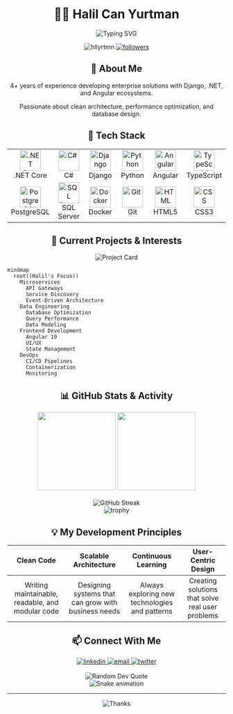 # <div align="center">👨‍💻 Halil Can Yurtman</div>

<div align="center">
  <img src="https://readme-typing-svg.herokuapp.com?font=Fira+Code&size=25&duration=3000&pause=1000&color=DD0031&center=true&vCenter=true&width=435&lines=Full+Stack+Developer;Backend+Specialist;Database+Enthusiast;Code+Craftsman" alt="Typing SVG" />
</div>

<p align="center">
  <img src="https://komarev.com/ghpvc/?username=hllyrtmn&label=Profile%20views&color=0e75b6&style=flat" alt="hllyrtmn" />
  <a href="https://github.com/hllyrtmn?tab=followers">
    <img src="https://img.shields.io/github/followers/hllyrtmn?style=social" alt="followers" />
  </a>
</p>

## <div align="center">🌟 About Me</div>

<div align="center">
  <p>4+ years of experience developing enterprise solutions with Django, .NET, and Angular ecosystems.</p>
  <p>Passionate about clean architecture, performance optimization, and database design.</p>
</div>

## <div align="center">💼 Tech Stack</div>

<table align="center">
  <tr>
    <td align="center" width="96">
      <img src="https://cdn.jsdelivr.net/gh/devicons/devicon/icons/dotnetcore/dotnetcore-original.svg" width="48" height="48" alt=".NET Core" />
      <br />.NET Core
    </td>
    <td align="center" width="96">
      <img src="https://cdn.jsdelivr.net/gh/devicons/devicon/icons/csharp/csharp-original.svg" width="48" height="48" alt="C#" />
      <br />C#
    </td>
    <td align="center" width="96">
      <img src="https://cdn.jsdelivr.net/gh/devicons/devicon/icons/django/django-plain.svg" width="48" height="48" alt="Django" />
      <br />Django
    </td>
    <td align="center" width="96">
      <img src="https://cdn.jsdelivr.net/gh/devicons/devicon/icons/python/python-original.svg" width="48" height="48" alt="Python" />
      <br />Python
    </td>
    <td align="center" width="96">
      <img src="https://cdn.jsdelivr.net/gh/devicons/devicon/icons/angularjs/angularjs-original.svg" width="48" height="48" alt="Angular" />
      <br />Angular
    </td>
    <td align="center" width="96">
      <img src="https://cdn.jsdelivr.net/gh/devicons/devicon/icons/typescript/typescript-original.svg" width="48" height="48" alt="TypeScript" />
      <br />TypeScript
    </td>
  </tr>
  <tr>
    <td align="center" width="96">
      <img src="https://cdn.jsdelivr.net/gh/devicons/devicon/icons/postgresql/postgresql-original.svg" width="48" height="48" alt="PostgreSQL" />
      <br />PostgreSQL
    </td>
    <td align="center" width="96">
      <img src="https://cdn.jsdelivr.net/gh/devicons/devicon/icons/microsoftsqlserver/microsoftsqlserver-plain.svg" width="48" height="48" alt="SQL Server" />
      <br />SQL Server
    </td>
    <td align="center" width="96">
      <img src="https://cdn.jsdelivr.net/gh/devicons/devicon/icons/docker/docker-original.svg" width="48" height="48" alt="Docker" />
      <br />Docker
    </td>
    <td align="center" width="96">
      <img src="https://cdn.jsdelivr.net/gh/devicons/devicon/icons/git/git-original.svg" width="48" height="48" alt="Git" />
      <br />Git
    </td>
    <td align="center" width="96">
      <img src="https://cdn.jsdelivr.net/gh/devicons/devicon/icons/html5/html5-original.svg" width="48" height="48" alt="HTML" />
      <br />HTML5
    </td>
    <td align="center" width="96">
      <img src="https://cdn.jsdelivr.net/gh/devicons/devicon/icons/css3/css3-original.svg" width="48" height="48" alt="CSS" />
      <br />CSS3
    </td>
  </tr>
</table>

## <div align="center">🚀 Current Projects & Interests</div>

<div align="center">
  <img src="https://github-readme-stats.vercel.app/api/pin/?username=hllyrtmn&repo=my-awesome-project&theme=radical" alt="Project Card" />
</div>

```mermaid
mindmap
  root((Halil's Focus))
    Microservices
      API Gateways
      Service Discovery
      Event-Driven Architecture
    Data Engineering
      Database Optimization
      Query Performance
      Data Modeling
    Frontend Development
      Angular 19
      UI/UX
      State Management
    DevOps
      CI/CD Pipelines
      Containerization
      Monitoring
```

## <div align="center">📊 GitHub Stats & Activity</div>

<div align="center">
  <img src="https://github-readme-stats.vercel.app/api?username=hllyrtmn&show_icons=true&theme=radical&hide_border=true&count_private=true" height="180" />
  <img src="https://github-readme-stats.vercel.app/api/top-langs/?username=hllyrtmn&layout=compact&theme=radical&hide_border=true" height="180" />
</div>

<div align="center">
  <br />
  <img src="https://github-readme-streak-stats.herokuapp.com/?user=hllyrtmn&theme=radical&hide_border=true" alt="GitHub Streak" />
</div>

<div align="center">
  <img src="https://github-profile-trophy.vercel.app/?username=hllyrtmn&theme=radical&no-frame=true&row=1&column=7" alt="trophy" />
</div>

## <div align="center">💡 My Development Principles</div>

<div align="center">
  
| Clean Code | Scalable Architecture | Continuous Learning | User-Centric Design |
|:----------:|:---------------------:|:-------------------:|:-------------------:|
| Writing maintainable, readable, and modular code | Designing systems that can grow with business needs | Always exploring new technologies and patterns | Creating solutions that solve real user problems |
  
</div>

## <div align="center">📫 Connect With Me</div>

<div align="center">
  <a href="https://linkedin.com/in/hllyrtmn" target="_blank">
    <img src="https://img.shields.io/badge/LinkedIn-0077B5?style=for-the-badge&logo=linkedin&logoColor=white" alt="linkedin" />
  </a>
  <a href="mailto:hllyrtmn@example.com">
    <img src="https://img.shields.io/badge/Email-D14836?style=for-the-badge&logo=gmail&logoColor=white" alt="email" />
  </a>
  <a href="https://twitter.com/hllyrtmn" target="_blank">
    <img src="https://img.shields.io/badge/Twitter-1DA1F2?style=for-the-badge&logo=twitter&logoColor=white" alt="twitter" />
  </a>
</div>

<div align="center">
  <br />
  <img src="https://quotes-github-readme.vercel.app/api?type=horizontal&theme=radical" alt="Random Dev Quote" />
</div>

<div align="center">
  <img src="https://raw.githubusercontent.com/hllyrtmn/hllyrtmn/output/github-contribution-grid-snake-dark.svg" alt="Snake animation" />
</div>

---

<div align="center">
  <img src="https://img.shields.io/badge/Thank%20You%20For%20Visiting-FF1493?style=for-the-badge" alt="Thanks" />
</div>
